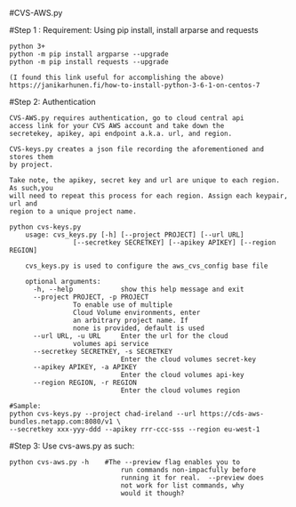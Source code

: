 #CVS-AWS.py

#Step 1 : Requirement: Using pip install, install arparse and requests

	python 3+
	python -m pip install argparse --upgrade
	python -m pip install requests --upgrade
	
	(I found this link useful for accomplishing the above)
	https://janikarhunen.fi/how-to-install-python-3-6-1-on-centos-7


#Step 2: Authentication

	CVS-AWS.py requires authentication, go to cloud central api 
	access link for your CVS AWS account and take down the 
	secretekey, apikey, api endpoint a.k.a. url, and region. 
		
	CVS-keys.py creates a json file recording the aforementioned and stores them 
	by project.
	
	Take note, the apikey, secret key and url are unique to each region. As such,you 
	will need to repeat this process for each region. Assign each keypair, url and 
	region to a unique project name.
	
	python cvs-keys.py
		usage: cvs_keys.py [-h] [--project PROJECT] [--url URL]
       	            [--secretkey SECRETKEY] [--apikey APIKEY] [--region REGION]
		
		cvs_keys.py is used to configure the aws_cvs_config base file
	
		optional arguments:
		  -h, --help            show this help message and exit
		  --project PROJECT, -p PROJECT
		  			To enable use of multiple
					Cloud Volume environments, enter
					an arbitrary project name. If
					none is provided, default is used
		  --url URL, -u URL     Enter the url for the cloud
		  			volumes api service
		  --secretkey SECRETKEY, -s SECRETKEY
		                        Enter the cloud volumes secret-key
		  --apikey APIKEY, -a APIKEY
		                        Enter the cloud volumes api-key
		  --region REGION, -r REGION
	       		                Enter the cloud volumes region
	
	#Sample:  
	python cvs-keys.py --project chad-ireland --url https://cds-aws-bundles.netapp.com:8080/v1 \
	--secretkey xxx-yyy-ddd --apikey rrr-ccc-sss --region eu-west-1
	                                 
#Step 3: Use cvs-aws.py as such:

	python cvs-aws.py -h	#The --preview flag enables you to
                                run commands non-impacfully before
                                running it for real.  --preview does
                                not work for list commands, why
                                would it though?

